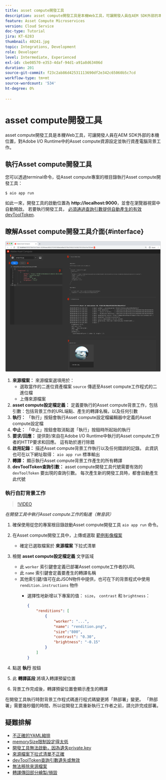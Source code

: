 ```yaml
---
title: asset compute開發工具
description: asset compute開發工具是本機Web工具，可讓開發人員在AEM SDK外部的本機位置，對Adobe I/O Runtime中的Asset compute資源設定並執行資產電腦背景工作。
feature: Asset Compute Microservices
version: Cloud Service
doc-type: Tutorial
jira: KT-6283
thumbnail: 40241.jpg
topic: Integrations, Development
role: Developer
level: Intermediate, Experienced
exl-id: cbe08570-e353-4daf-94d1-a91a8d63406d
duration: 201
source-git-commit: f23c2ab86d42531113690df2e342c65060b5c7cd
workflow-type: tm+mt
source-wordcount: '534'
ht-degree: 0%

---
```


# asset compute開發工具

asset compute開發工具是本機Web工具，可讓開發人員在AEM SDK外部的本機位置，對Adobe I/O Runtime中的Asset compute資源設定並執行資產電腦背景工作。

## 執行Asset compute開發工具

您可以透過terminal命令，從Asset compute專案的根目錄執行Asset compute開發工具：

```
$ aio app run
```

如此一來，開發工具的啟動位置為 __http://localhost:9000__，並會在瀏覽器視窗中自動開啟。 若要執行開發工具， [必須通過查詢引數提供自動產生的有效devToolToken](#troubleshooting__devtooltoken).

## 瞭解Asset compute開發工具介面{#interface}

![asset compute開發工具](./assets/development-tool/asset-compute-dev-tool.png)

1. __來源檔案：__ 來源檔案選項用於：
   + 選取當作的二進位資產檔案 `source` 傳遞至Asset compute工作程式的二進位檔
   + 上傳來源檔案
1. __asset compute設定檔定義：__ 定義要執行的Asset compute背景工作，包括引數：包括背景工作的URL端點、產生的轉譯名稱，以及任何引數
1. __執行：__ 「執行」按鈕會執行Asset compute設定檔編輯器中定義的Asset compute設定檔
1. __中止：__ 「中止」按鈕會取消點選「執行」按鈕時所起始的執行
1. __要求/回應：__ 提供對/來自在Adobe I/O Runtime中執行的Asset compute工作者的HTTP要求和回應。 這有助於進行除錯
1. __啟用記錄：__ 描述Asset compute背景工作執行以及任何錯誤的記錄。 此資訊也可在以下網址取得： `aio app run` 標準輸出
1. __轉譯：__ 顯示執行Asset compute背景工作產生的所有轉譯
1. __devToolToken查詢引數：__ asset compute開發工具代號需要有效的 `devToolToken` 要出現的查詢引數。 每次產生新的開發工具時，都會自動產生此代號

### 執行自訂背景工作

>[!VIDEO](https://video.tv.adobe.com/v/40241?quality=12&learn=on)

_在開發工具中執行Asset compute工作的點進（無音訊）_

1. 確保使用從您的專案根目錄啟動Asset compute開發工具 `aio app run` 命令。
1. 在Asset compute開發工具中，上傳或選取 [範例影像檔案](../assets/samples/sample-file.jpg)
   + 確定已選取檔案於 __來源檔案__ 下拉式清單
1. 檢閱 __asset compute設定檔定義__ 文字區域
   + 此 `worker` 索引鍵會定義已部署Asset compute工作者的URL
   + 此 `name` 索引鍵會定義要產生的轉譯名稱
   + 其他索引鍵/值可在此JSON物件中提供，也可在下的背景程式中使用 `rendition.instructions` 物件
      + 選擇性地新增以下專案的值： `size`， `contrast` 和 `brightness`：

        ```json
        {
            "renditions": [
                {
                    "worker": "...",
                    "name": "rendition.png",
                    "size":"800",
                    "contrast": "0.30",
                    "brightness": "-0.15"
                }
            ]
        }
        ```

1. 點選 __執行__ 按鈕
1. 此 __轉譯區段__ 將填入轉譯預留位置
1. 背景工作完成後，轉譯預留位置會顯示產生的轉譯

在開發工具執行時對背景工作程式碼進行程式碼變更將「熱部署」變更。 「熱部署」需要幾秒鐘的時間，所以從開發工具重新執行工作者之前，請允許完成部署。

## 疑難排解

+ [不正確的YAML縮排](../troubleshooting.md#incorrect-yaml-indentation)
+ [memorySize限制設定得太低](../troubleshooting.md#memorysize-limit-is-set-too-low)
+ [開發工具無法啟動，因為遺失private.key](../troubleshooting.md#missing-private-key)
+ [來源檔案下拉式清單不正確](../troubleshooting.md#source-files-dropdown-incorrect)
+ [devToolToken查詢引數遺失或無效](../troubleshooting.md#missing-or-invalid-devtooltoken-query-parameter)
+ [無法移除來源檔案](../troubleshooting.md#unable-to-remove-source-files)
+ [轉譯傳回部分繪製/損毀](../troubleshooting.md#rendition-returned-partially-drawn-or-corrupt)
